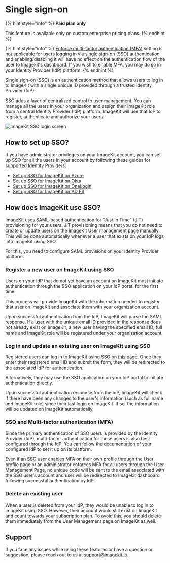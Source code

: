 # Single sign-on

{% hint style="info" %}
**Paid plan only**

This feature is available only on custom enterprise pricing plans.
{% endhint %}

{% hint style="info" %}
[Enforce multi-factor authentication (MFA)](../multi-factor-authentication.md) setting is not applicable for users logging in via single sign-on (SSO) authentication and enabling/disabling it will have no effect on the authentication flow of the user to Imagekit's dashboard. If you wish to enable MFA, you may do so in your Identity Provider (IdP) platform.
{% endhint %}

Single sign-on (SSO) is an authentication method that allows users to log in to ImageKit with a single unique ID provided through a trusted Identity Provider (IdP).

SSO adds a layer of centralized control to user management. You can manage all the users in your organization and assign their ImageKit role from a central Identity Provider (IdP) platform. ImageKit will use that IdP to register, authenticate and authorize your users.

![ImageKit SSO login screen](<../../.gitbook/assets/sso-login-screen.png>)


## How to set up SSO?

If you have administrator privileges on your ImageKit account, you can set up SSO for all the users in your account by following these guides for supported Identity Providers:

- [Set up SSO for ImageKit on Azure](sso-azure-setup.md)
- [Set up SSO for ImageKit on Okta](sso-okta-setup.md)
- [Set up SSO for ImageKit on OneLogin](sso-onelogin-setup.md)
- [Set up SSO for ImageKit on AD FS](sso-adfs-setup.md)


## How does ImageKit use SSO?

ImageKit uses SAML-based authentication for "Just In Time" (JIT) provisioning for your users. JIT provisioning means that you do not need to create or update users on the ImageKit [User management](../user-access-management.md) page manually. This will be done automatically whenever a user that exists on your IdP logs into ImageKit using SSO.

For this, you need to configure SAML provisions on your Identity Provider platform.

### Register a new user on ImageKit using SSO

Users on your IdP that do not yet have an account on ImageKit must initiate authentication through the SSO application on your IdP portal for the first time. 

This process will provide ImageKit with the information needed to register that user on ImageKit and associate them with your organization account.

Upon successful authentication from the IdP, ImageKit will parse the SAML response. If a user with the unique email ID provided in the response does not already exist on ImageKit, a new user having the specified email ID, full name and ImageKit role will be registered under your organization account.

### Log in and update an existing user on ImageKit using SSO

Registered users can log in to ImageKit using SSO on [this page](https://imagekit.io/single-sign-on). Once they enter their registered email ID and submit the form, they will be redirected to the associated IdP for authentication. 

Alternatively, they may use the SSO application on your IdP portal to initiate authentication directly.

Upon successful authentication response from the IdP, ImageKit will check if there have been any changes to the user's information (such as full name and ImageKit role) since their last login on ImageKit. If so, the information will be updated on ImageKit automatically. 

### SSO and Multi-factor authentication (MFA)

Since the primary authentication of SSO users is provided by the Identity Provider (IdP), multi-factor authentication for these users is also best configured through the IdP. You can follow the documentation of your configured IdP to set it up on its platform. 

Even if an SSO user enables MFA on their own profile through the User profile page or an administrator enforces MFA for all users through the User Management Page, no unique code will be sent to the email associated with the SSO user's account and user will be redirected to Imagekit dashboard following successful authentication by IdP.

### Delete an existing user

When a user is deleted from your IdP, they would be unable to log in to ImageKit using SSO. However, their account would still exist on ImageKit and count towards your subscription plan. To avoid this, you should delete them immediately from the User Management page on ImageKit as well.


## Support

If you face any issues while using these features or have a question or suggestion, please reach out to us at support@imagekit.io.
